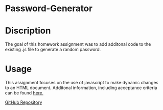 # Password-Generator
# Discription
The goal of this homework assignment was to add additonal code to the existing .js file to generate a random password.  

# Usage
This assignment focuses on the use of javascript to make dynamic changes to an HTML document.  Additonal information, including acceptance criteria can be found [here.](https://github.com/Glove1911/Password-Generator/blob/main/assets/AcceptanceCriteria.md)

[GitHub Repository]()
